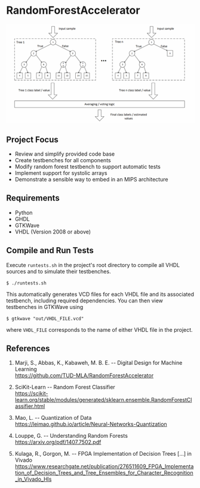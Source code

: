 # RandomForestAccelerator

![Screenshot](https://github.com/SanadMarji7/RandomForestAccelerator/blob/main/Random%20Forest%20Structure.png?raw=true)


## Project Focus

* Review and simplify provided code base
* Create testbenches for all components
* Modify random forest testbench to support automatic tests
* Implement support for systolic arrays
* Demonstrate a sensible way to embed in an MIPS architecture


## Requirements

* Python
* GHDL
* GTKWave
* VHDL (Version 2008 or above)


## Compile and Run Tests

Execute `runtests.sh` in the project's root directory to compile all VHDL sources and to simulate their testbenches.

    $ ./runtests.sh

This automatically generates VCD files for each VHDL file and its associated testbench, including required dependencies.
You can then view testbenches in GTKWave using

    $ gtkwave "out/VHDL_FILE.vcd"

where `VHDL_FILE` corresponds to the name of either VHDL file in the project.


## References

1. Marji, S., Abbas, K., Kabaweh, M. B. E. -- Digital Design for Machine Learning  
   https://github.com/TUD-MLA/RandomForestAccelerator

2. SciKit-Learn -- Random Forest Classifier  
   https://scikit-learn.org/stable/modules/generated/sklearn.ensemble.RandomForestClassifier.html

3. Mao, L. -- Quantization of Data  
   https://leimao.github.io/article/Neural-Networks-Quantization

4. Louppe, G. -- Understanding Random Forests  
   https://arxiv.org/pdf/1407.7502.pdf
  
5. Kulaga, R., Gorgon, M. -- FPGA Implementation of Decision Trees [...] in Vivado  
   https://www.researchgate.net/publication/276511609_FPGA_Implementation_of_Decision_Trees_and_Tree_Ensembles_for_Character_Recognition_in_Vivado_Hls

